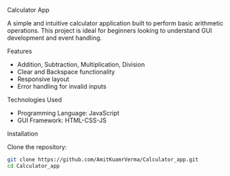  Calculator App

A simple and intuitive calculator application built to perform basic arithmetic operations. This project is ideal for beginners looking to understand GUI development and event handling.

 Features

- Addition, Subtraction, Multiplication, Division
- Clear and Backspace functionality
- Responsive layout
- Error handling for invalid inputs

 Technologies Used

- Programming Language: JavaScript 
- GUI Framework: HTML-CSS-JS

 Installation

Clone the repository:

```bash
git clone https://github.com/AmitKuamrVerma/Calculator_app.git
cd Calculator_app
